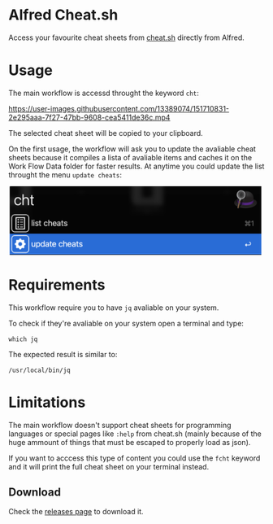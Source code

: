 # Alfred Cheat.sh

Access your favourite cheat sheets from [cheat.sh](http://cheat.sh) directly from Alfred.  

# Usage
The main workflow is accessd throught the keyword `cht`:  

https://user-images.githubusercontent.com/13389074/151710831-2e295aaa-7f27-47bb-9608-cea5411de36c.mp4

The selected cheat sheet will be copied to your clipboard.  

On the first usage, the workflow will ask you to update the avaliable cheat sheets because it compiles a lista of avaliable items and caches it on the Work Flow Data folder for faster results. At anytime you could update the list throught the menu `update cheats`:  
  
<img src="./media/cht_update.png" alt="enc_1" width="500"/>  

# Requirements
This workflow require you to have `jq` avaliable on your system.  

To check if they're avaliable on your system open a terminal and type:  
```Shell
which jq
```  

The expected result is similar to:  

```Shell
/usr/local/bin/jq
```  

# Limitations
The main workflow doesn't support cheat sheets for programming languages or special pages like `:help` from cheat.sh (mainly because of the huge ammount of things that must be escaped to properly load as json).  

If you want to acccess this type of content you could use the `fcht` keyword and it will print the full cheat sheet on your terminal instead.  

## Download
Check the [releases page](https://github.com/gohoyer/Alfred-Cheat.sh/releases) to download it.
